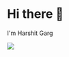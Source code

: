 # Hi there 👋
I'm Harshit Garg

<a href="[https://linkedin.com](https://www.linkedin.com/in/harshitgarg-cs/)"><img src="https://img.shields.io/badge/-LinkedIn-0072b1?&style=for-the-badge&logo=linkedin&logoColor=white" /></a>
